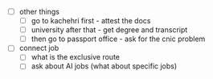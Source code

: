 - [ ] other things
	- [ ] go to kachehri first - attest the docs
	- [ ] university after that - get degree and transcript
	- [ ] then go to passport office - ask for the cnic problem
- [ ] connect job 
	- [ ] what is the exclusive route
	- [ ] ask about AI jobs (what about specific jobs)